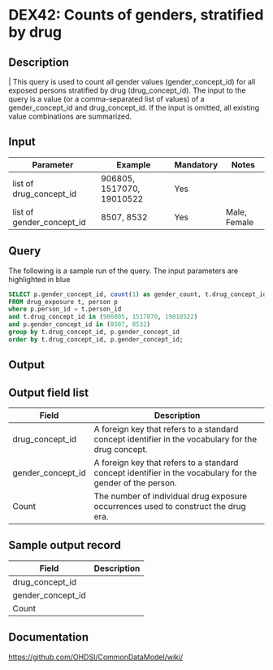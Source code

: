 # DEX42: Counts of genders, stratified by drug

## Description
| This query is used to count all gender values (gender_concept_id) for all exposed persons stratified by drug (drug_concept_id). The input to the query is a value (or a comma-separated list of values) of a gender_concept_id and drug_concept_id. If the input is omitted, all existing value combinations are summarized.

## Input

|  Parameter |  Example |  Mandatory |  Notes | 
| --- | --- | --- | --- |
| list of drug_concept_id | 906805, 1517070, 19010522 | Yes |   
| list of gender_concept_id | 8507, 8532 | Yes | Male, Female | 

## Query
The following is a sample run of the query. The input parameters are highlighted in  blue

```sql
SELECT p.gender_concept_id, count(1) as gender_count, t.drug_concept_id 
FROM drug_exposure t, person p 
where p.person_id = t.person_id
and t.drug_concept_id in (906805, 1517070, 19010522)  
and p.gender_concept_id in (8507, 8532)
group by t.drug_concept_id, p.gender_concept_id
order by t.drug_concept_id, p.gender_concept_id; 
```

## Output

## Output field list

|  Field |  Description |
| --- | --- | 
| drug_concept_id | A foreign key that refers to a standard concept identifier in the vocabulary for the drug concept. |
| gender_concept_id | A foreign key that refers to a standard concept identifier in the vocabulary for the gender of the person. |
| Count | The number of individual drug exposure occurrences used to construct the drug era. |


## Sample output record

|  Field |  Description |
| --- | --- | 
| drug_concept_id |   |
| gender_concept_id |   |
| Count |   |

## Documentation
https://github.com/OHDSI/CommonDataModel/wiki/
